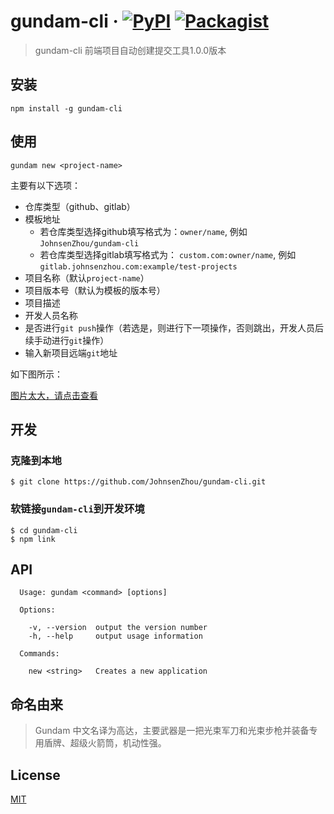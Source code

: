 # gundam-cli &middot;  [![PyPI](https://img.shields.io/pypi/status/Django.svg)]()  [![Packagist](https://img.shields.io/packagist/l/doctrine/orm.svg)](https://github.com/JohnsenZhou/gundam-cli/blob/master/LICENSE)

> gundam-cli 前端项目自动创建提交工具1.0.0版本

## 安装
```
npm install -g gundam-cli
```

## 使用

```
gundam new <project-name>
```

主要有以下选项：

- 仓库类型（github、gitlab）
- 模板地址
	- 若仓库类型选择github填写格式为：`owner/name`, 例如`JohnsenZhou/gundam-cli`
	- 若仓库类型选择gitlab填写格式为： `custom.com:owner/name`, 例如`gitlab.johnsenzhou.com:example/test-projects`
- 项目名称（默认`project-name`）
- 项目版本号（默认为模板的版本号）
- 项目描述
- 开发人员名称
- 是否进行`git push`操作（若选是，则进行下一项操作，否则跳出，开发人员后续手动进行`git`操作）
- 输入新项目远端`git`地址

如下图所示：

[图片太大，请点击查看](http://os9glxm8s.bkt.clouddn.com/gundam-cli.gif)

## 开发

### 克隆到本地
```
$ git clone https://github.com/JohnsenZhou/gundam-cli.git
```

### 软链接`gundam-cli`到开发环境
```
$ cd gundam-cli
$ npm link
```

## API
```
  Usage: gundam <command> [options]

  Options:

    -v, --version  output the version number
    -h, --help     output usage information

  Commands:

    new <string>   Creates a new application
```

## 命名由来
> Gundam 中文名译为高达，主要武器是一把光束军刀和光束步枪并装备专用盾牌、超级火箭筒，机动性强。

## License
[MIT](https://github.com/JohnsenZhou/gundam-cli/blob/master/LICENSE)
